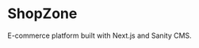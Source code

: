 # ShopZone

E-commerce platform built with Next.js and Sanity CMS.

<!-- Updated for Vercel deployment -->